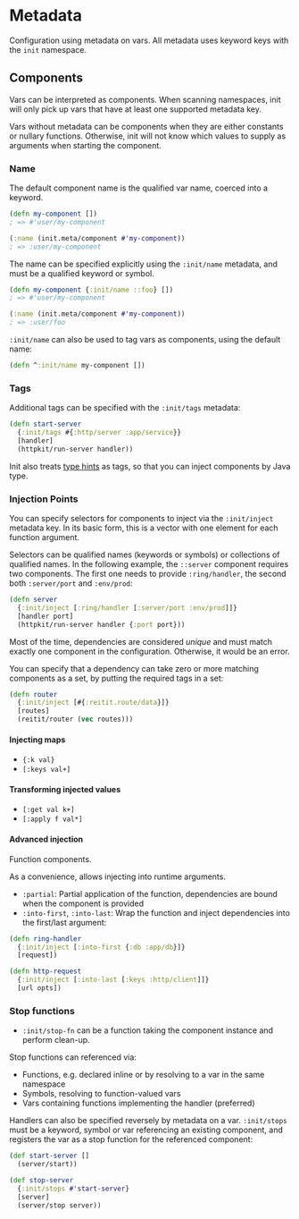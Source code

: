 # Metadata

Configuration using metadata on vars.  All metadata uses keyword keys with
the `init` namespace.

## Components

Vars can be interpreted as components.  When scanning namespaces, init will
only pick up vars that have at least one supported metadata key.

Vars without metadata can be components when they are either constants or
nullary functions.  Otherwise, init will not know which values to supply as
arguments when starting the component.

### Name

The default component name is the qualified var name, coerced into a keyword.

```clojure
(defn my-component [])
; => #'user/my-component

(:name (init.meta/component #'my-component))
; => :user/my-component
```

The name can be specified explicitly using the `:init/name` metadata,
and must be a qualified keyword or symbol.

```clojure
(defn my-component {:init/name ::foo} [])
; => #'user/my-component

(:name (init.meta/component #'my-component))
; => :user/foo
```

`:init/name` can also be used to tag vars as components, using the default name:

```clojure
(defn ^:init/name my-component [])
```

### Tags

Additional tags can be specified with the `:init/tags` metadata:

```clojure
(defn start-server
  {:init/tags #{:http/server :app/service}}
  [handler]
  (httpkit/run-server handler))
```

Init also treats [type hints](https://clojure.org/reference/java_interop#typehints)
as tags, so that you can inject components by Java type.

### Injection Points

You can specify selectors for components to inject via the `:init/inject`
metadata key.  In its basic form, this is a vector with one element for each
function argument.

Selectors can be qualified names (keywords or symbols) or collections of
qualified names.  In the following example, the `::server` component requires
two components.  The first one needs to provide `:ring/handler`, the second
both `:server/port` and `:env/prod`:

```clojure
(defn server
  {:init/inject [:ring/handler [:server/port :env/prod]]}
  [handler port]
  (httpkit/run-server handler {:port port}))
```

Most of the time, dependencies are considered _unique_ and must match exactly
one component in the configuration.  Otherwise, it would be an error.

You can specify that a dependency can take zero or more matching components as
a set, by putting the required tags in a set:

```clojure
(defn router
  {:init/inject [#{:reitit.route/data}]}
  [routes]
  (reitit/router (vec routes)))
```

#### Injecting maps

* `{:k val}`
* `[:keys val+]`

#### Transforming injected values

* `[:get val k+]`
* `[:apply f val*]`

#### Advanced injection

Function components.

As a convenience, allows injecting into runtime arguments.

* `:partial`: Partial application of the function, dependencies are bound when
  the component is provided
* `:into-first`, `:into-last`: Wrap the function and inject dependencies into
  the first/last argument:

```clojure
(defn ring-handler
  {:init/inject [:into-first {:db :app/db}]}
  [request])

(defn http-request
  {:init/inject [:into-last [:keys :http/client]]}
  [url opts])
```

### Stop functions

* `:init/stop-fn` can be a function taking the component instance and perform
  clean-up.

Stop functions can referenced via:
* Functions, e.g. declared inline or by resolving to a var in the same namespace
* Symbols, resolving to function-valued vars
* Vars containing functions implementing the handler (preferred)

Handlers can also be specified reversely by metadata on a var.  `:init/stops`
must be a keyword, symbol or var referencing an existing component, and registers
the var as a stop function for the referenced component:

```clojure
(def start-server []
  (server/start))

(def stop-server
  {:init/stops #'start-server}
  [server]
  (server/stop server))
```
